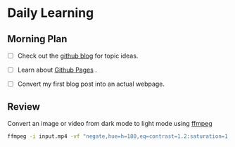 # Daily Learning


## Morning Plan
- [ ] Check out the [github blog](https://github.blog) for topic ideas.
- [ ] Learn about [Github Pages](https://skills.github.com/#first-day-on-github) .
- [ ] Convert my first blog post into an actual webpage.


## Review

Convert an image or video from dark mode to light mode using [ffmpeg](https://www.ffmpeg.org)

```bash
ffmpeg -i input.mp4 -vf "negate,hue=h=180,eq=contrast=1.2:saturation=1.1" output.mp4
```

